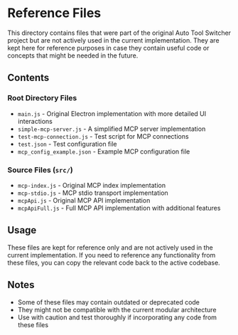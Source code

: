 # Reference Files

This directory contains files that were part of the original Auto Tool Switcher project but are not actively used in the current implementation. They are kept here for reference purposes in case they contain useful code or concepts that might be needed in the future.

## Contents

### Root Directory Files

- `main.js` - Original Electron implementation with more detailed UI interactions
- `simple-mcp-server.js` - A simplified MCP server implementation
- `test-mcp-connection.js` - Test script for MCP connections
- `test.json` - Test configuration file
- `mcp_config_example.json` - Example MCP configuration file

### Source Files (`src/`)

- `mcp-index.js` - Original MCP index implementation
- `mcp-stdio.js` - MCP stdio transport implementation
- `mcpApi.js` - Original MCP API implementation
- `mcpApiFull.js` - Full MCP API implementation with additional features

## Usage

These files are kept for reference only and are not actively used in the current implementation. If you need to reference any functionality from these files, you can copy the relevant code back to the active codebase.

## Notes

- Some of these files may contain outdated or deprecated code
- They might not be compatible with the current modular architecture
- Use with caution and test thoroughly if incorporating any code from these files
